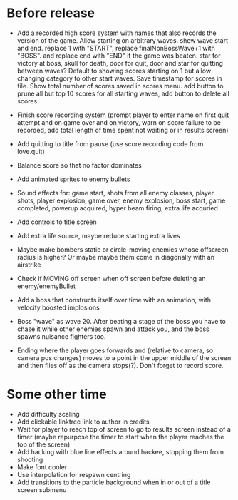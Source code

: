 # Before release

- Add a recorded high score system with names that also records the version of the game. Allow starting on arbitrary waves. show wave start and end. replace 1 with "START", replace finalNonBossWave+1 with "BOSS". and replace end with "END" if the game was beaten. star for victory at boss, skull for death, door for quit, door and star for quitting between waves? Default to showing scores starting on 1 but allow changing category to other start waves. Save timestamp for scores in file. Show total number of scores saved in scores menu. add button to prune all but top 10 scores for all starting waves, add button to delete all scores
- Finish score recording system (prompt player to enter name on first quit attempt and on game over and on victory, warn on score failure to be recorded, add total length of time spent not waiting or in results screen)
- Add quitting to title from pause (use score recording code from love.quit)
- Balance score so that no factor dominates

- Add animated sprites to enemy bullets
- Sound effects for: game start, shots from all enemy classes, player shots, player explosion, game over, enemy explosion, boss start, game completed, powerup acquired, hyper beam firing, extra life acquried
- Add controls to title screen
- Add extra life source, maybe reduce starting extra lives

- Maybe make bombers static or circle-moving enemies whose offscreen radius is higher? Or maybe maybe them come in diagonally with an airstrike
- Check if MOVING off screen when off screen before deleting an enemy/enemyBullet

- Add a boss that constructs itself over time with an animation, with velocity boosted implosions
- Boss "wave" as wave 20. After beating a stage of the boss you have to chase it while other enemies spawn and attack you, and the boss spawns nuisance fighters too.
- Ending where the player goes forwards and (relative to camera, so camera pos changes) moves to a point in the upper middle of the screen and then flies off as the camera stops(?). Don't forget to record score.

# Some other time

- Add difficulty scaling
- Add clickable linktree link to author in credits
- Wait for player to reach top of screen to go to results screen instead of a timer (maybe repurpose the timer to start when the player reaches the top of the screen)
- Add hacking with blue line effects around hackee, stopping them from shooting
- Make font cooler
- Use interpolation for respawn centring
- Add transitions to the particle background when in or out of a title screen submenu
